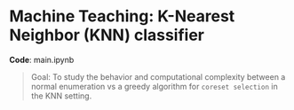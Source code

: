 # Machine Teaching: K-Nearest Neighbor (KNN) classifier

**Code**: main.ipynb

> Goal: To study the behavior and computational complexity between a normal enumeration vs a greedy algorithm for `coreset selection` in the KNN setting.
